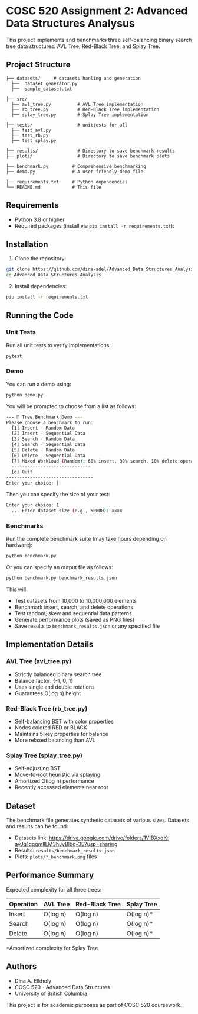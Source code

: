 # COSC 520 Assignment 2: Advanced Data Structures Analysus

This project implements and benchmarks three self-balancing binary search tree data structures: AVL Tree, Red-Black Tree, and Splay Tree.

## Project Structure

```
├── datasets/     # datasets hanling and generation
  ├──  dataset_generator.py
  ├──  sample_dataset.txt

├── src/ 
  ├── avl_tree.py          # AVL Tree implementation
  ├── rb_tree.py           # Red-Black Tree implementation
  ├── splay_tree.py        # Splay Tree implementation

├── tests/                 # unittests for all 
  ├── test_avl.py
  ├── test_rb.py
  ├── test_splay.py

├── results/               # Directory to save benchmark results 
├── plots/                 # Directory to save benchmark plots  

├── benchmark.py         # Comprehensive benchmarking
├── demo.py              # A user friendly demo file

├── requirements.txt     # Python dependencies
└── README.md            # This file
```

## Requirements

- Python 3.8 or higher
- Required packages (install via `pip install -r requirements.txt`):

## Installation

1. Clone the repository:
```bash
git clone https://github.com/dina-adel/Advanced_Data_Structures_Analysis.git
cd Advanced_Data_Structures_Analysis
```

2. Install dependencies:
```bash
pip install -r requirements.txt
```

## Running the Code

### Unit Tests

Run all unit tests to verify implementations:
```bash
pytest
```

### Demo 
You can run a demo using:
```bash
python demo.py
```
You will be prompted to choose from a list as follows:
```bash
--- 🌳 Tree Benchmark Demo ---
Please choose a benchmark to run:
  [1] Insert - Random Data
  [2] Insert - Sequential Data
  [3] Search - Random Data
  [4] Search - Sequential Data
  [5] Delete - Random Data
  [6] Delete - Sequential Data
  [7] Mixed Workload (Random): 60% insert, 30% search, 10% delete operations
  ------------------------------
  [q] Quit
---------------------------------
Enter your choice: |
```
Then you can specify the size of your test:
```bash
Enter your choice: 1
  ... Enter dataset size (e.g., 50000): xxxx
```

### Benchmarks

Run the complete benchmark suite (may take hours depending on hardware):
```bash
python benchmark.py
```
Or you can specify an output file as follows:
```bash
python benchmark.py benchmark_results.json
```

This will:
- Test datasets from 10,000 to 10,000,000 elements
- Benchmark insert, search, and delete operations
- Test random, skew and sequential data patterns
- Generate performance plots (saved as PNG files)
- Save results to `benchmark_results.json` or any specified file

## Implementation Details

### AVL Tree (avl_tree.py)
- Strictly balanced binary search tree
- Balance factor: {-1, 0, 1}
- Uses single and double rotations
- Guarantees O(log n) height

### Red-Black Tree (rb_tree.py)
- Self-balancing BST with color properties
- Nodes colored RED or BLACK
- Maintains 5 key properties for balance
- More relaxed balancing than AVL

### Splay Tree (splay_tree.py)
- Self-adjusting BST
- Move-to-root heuristic via splaying
- Amortized O(log n) performance
- Recently accessed elements near root

## Dataset
The benchmark file generates synthetic datasets of various sizes. Datasets and results can be found:
- Datasets link: https://drive.google.com/drive/folders/1VIBXxdK-ayJq1qqqmIlLM3hJyBlbq-3E?usp=sharing
- Results: `results/benchmark_results.json`
- Plots: `plots/*_benchmark.png` files

## Performance Summary

Expected complexity for all three trees:

| Operation | AVL Tree | Red-Black Tree | Splay Tree |
|-----------|----------|----------------|------------|
| Insert    | O(log n) | O(log n)       | O(log n)* |
| Search    | O(log n) | O(log n)       | O(log n)* |
| Delete    | O(log n) | O(log n)       | O(log n)* |

*Amortized complexity for Splay Tree

## Authors

- Dina A. Elkholy
- COSC 520 - Advanced Data Structures
- University of British Columbia



This project is for academic purposes as part of COSC 520 coursework.
